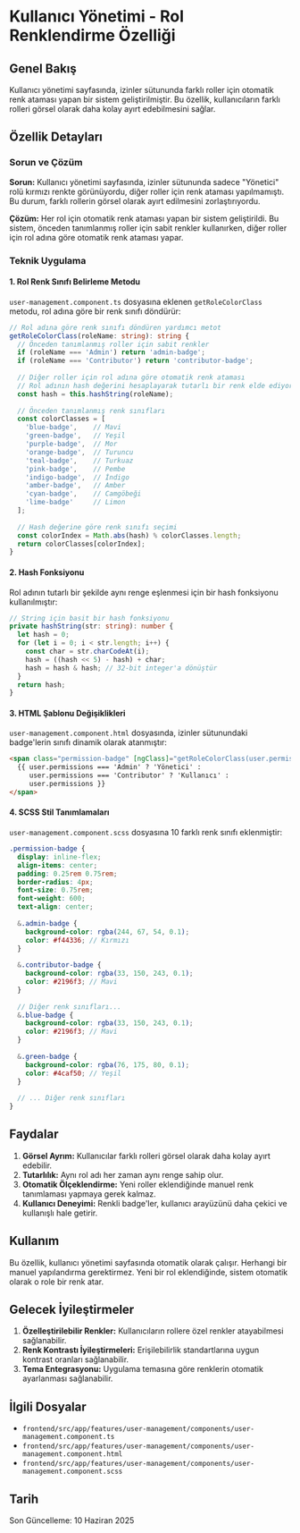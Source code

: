 # Kullanıcı Yönetimi - Rol Renklendirme Özelliği

## Genel Bakış

Kullanıcı yönetimi sayfasında, izinler sütununda farklı roller için otomatik renk ataması yapan bir sistem geliştirilmiştir. Bu özellik, kullanıcıların farklı rolleri görsel olarak daha kolay ayırt edebilmesini sağlar.

## Özellik Detayları

### Sorun ve Çözüm

**Sorun:**
Kullanıcı yönetimi sayfasında, izinler sütununda sadece "Yönetici" rolü kırmızı renkte görünüyordu, diğer roller için renk ataması yapılmamıştı. Bu durum, farklı rollerin görsel olarak ayırt edilmesini zorlaştırıyordu.

**Çözüm:**
Her rol için otomatik renk ataması yapan bir sistem geliştirildi. Bu sistem, önceden tanımlanmış roller için sabit renkler kullanırken, diğer roller için rol adına göre otomatik renk ataması yapar.

### Teknik Uygulama

#### 1. Rol Renk Sınıfı Belirleme Metodu

`user-management.component.ts` dosyasına eklenen `getRoleColorClass` metodu, rol adına göre bir renk sınıfı döndürür:

```typescript
// Rol adına göre renk sınıfı döndüren yardımcı metot
getRoleColorClass(roleName: string): string {
  // Önceden tanımlanmış roller için sabit renkler
  if (roleName === 'Admin') return 'admin-badge';
  if (roleName === 'Contributor') return 'contributor-badge';
  
  // Diğer roller için rol adına göre otomatik renk ataması
  // Rol adının hash değerini hesaplayarak tutarlı bir renk elde ediyoruz
  const hash = this.hashString(roleName);
  
  // Önceden tanımlanmış renk sınıfları
  const colorClasses = [
    'blue-badge',    // Mavi
    'green-badge',   // Yeşil
    'purple-badge',  // Mor
    'orange-badge',  // Turuncu
    'teal-badge',    // Turkuaz
    'pink-badge',    // Pembe
    'indigo-badge',  // İndigo
    'amber-badge',   // Amber
    'cyan-badge',    // Camgöbeği
    'lime-badge'     // Limon
  ];
  
  // Hash değerine göre renk sınıfı seçimi
  const colorIndex = Math.abs(hash) % colorClasses.length;
  return colorClasses[colorIndex];
}
```

#### 2. Hash Fonksiyonu

Rol adının tutarlı bir şekilde aynı renge eşlenmesi için bir hash fonksiyonu kullanılmıştır:

```typescript
// String için basit bir hash fonksiyonu
private hashString(str: string): number {
  let hash = 0;
  for (let i = 0; i < str.length; i++) {
    const char = str.charCodeAt(i);
    hash = ((hash << 5) - hash) + char;
    hash = hash & hash; // 32-bit integer'a dönüştür
  }
  return hash;
}
```

#### 3. HTML Şablonu Değişiklikleri

`user-management.component.html` dosyasında, izinler sütunundaki badge'lerin sınıfı dinamik olarak atanmıştır:

```html
<span class="permission-badge" [ngClass]="getRoleColorClass(user.permissions)">
  {{ user.permissions === 'Admin' ? 'Yönetici' : 
     user.permissions === 'Contributor' ? 'Kullanıcı' : 
     user.permissions }}
</span>
```

#### 4. SCSS Stil Tanımlamaları

`user-management.component.scss` dosyasına 10 farklı renk sınıfı eklenmiştir:

```scss
.permission-badge {
  display: inline-flex;
  align-items: center;
  padding: 0.25rem 0.75rem;
  border-radius: 4px;
  font-size: 0.75rem;
  font-weight: 600;
  text-align: center;
  
  &.admin-badge {
    background-color: rgba(244, 67, 54, 0.1);
    color: #f44336; // Kırmızı
  }
  
  &.contributor-badge {
    background-color: rgba(33, 150, 243, 0.1);
    color: #2196f3; // Mavi
  }
  
  // Diğer renk sınıfları...
  &.blue-badge {
    background-color: rgba(33, 150, 243, 0.1);
    color: #2196f3; // Mavi
  }
  
  &.green-badge {
    background-color: rgba(76, 175, 80, 0.1);
    color: #4caf50; // Yeşil
  }
  
  // ... Diğer renk sınıfları
}
```

## Faydalar

1. **Görsel Ayrım:** Kullanıcılar farklı rolleri görsel olarak daha kolay ayırt edebilir.
2. **Tutarlılık:** Aynı rol adı her zaman aynı renge sahip olur.
3. **Otomatik Ölçeklendirme:** Yeni roller eklendiğinde manuel renk tanımlaması yapmaya gerek kalmaz.
4. **Kullanıcı Deneyimi:** Renkli badge'ler, kullanıcı arayüzünü daha çekici ve kullanışlı hale getirir.

## Kullanım

Bu özellik, kullanıcı yönetimi sayfasında otomatik olarak çalışır. Herhangi bir manuel yapılandırma gerektirmez. Yeni bir rol eklendiğinde, sistem otomatik olarak o role bir renk atar.

## Gelecek İyileştirmeler

1. **Özelleştirilebilir Renkler:** Kullanıcıların rollere özel renkler atayabilmesi sağlanabilir.
2. **Renk Kontrastı İyileştirmeleri:** Erişilebilirlik standartlarına uygun kontrast oranları sağlanabilir.
3. **Tema Entegrasyonu:** Uygulama temasına göre renklerin otomatik ayarlanması sağlanabilir.

## İlgili Dosyalar

- `frontend/src/app/features/user-management/components/user-management.component.ts`
- `frontend/src/app/features/user-management/components/user-management.component.html`
- `frontend/src/app/features/user-management/components/user-management.component.scss`

## Tarih

Son Güncelleme: 10 Haziran 2025 